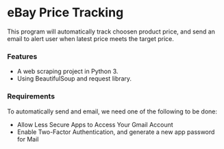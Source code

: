 # eBay Price Tracking

This program will automatically track choosen product price, 
and send an email to alert user when latest price meets the target price.

### Features

* A web scraping project in Python 3.
* Using BeautifulSoup and request library.

### Requirements

To automatically send and email, we need one of the following to be done:

* Allow Less Secure Apps to Access Your Gmail Account
* Enable Two-Factor Authentication, and generate a new app password for Mail
